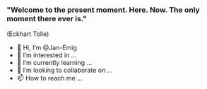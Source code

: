 <h3>"Welcome to the present moment. Here. Now. The only moment there ever is."</h4> (Eckhart Tolle)

- 👋 Hi, I’m @Jan-Emig
- 👀 I’m interested in ...
- 🌱 I’m currently learning ...
- 💞️ I’m looking to collaborate on ...
- 📫 How to reach me ...

